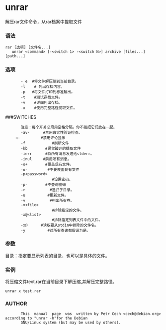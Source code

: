 unrar
===

解压rar文件命令，从rar档案中提取文件

###  语法

```shell
rar [选项] [文件名...]
   unrar <command> [-<switch 1> -<switch N>] archive [files...] [path...]
```

###  选项

```shell
       - e  #将文件解压缩到当前目录。
       -l    # 列出存档内容。
       -p   #将文件打印到标准输出。
       -t    #测试存档文件。
       -v    #详细列出存档。
       -x    #使用完整路径提取文件。
```

###SWITCHES

```shell
       注意：每个开关必须用空格分隔。你不能把它们放在一起。
       -av-      #禁用真实性验证检查。
	-c-         #禁用评论显示
       -f            #刷新文件
       -kb        #保留破碎的提取文件
       -ierr      #将所有消息发送给stderr。
       -inul     #禁用所有消息。
       -o+        #覆盖现有文件。
       -o-         #不要覆盖现有文件
       -p<password>
                     #设置密码。
       -p-        #不查询密码
       -r           #递归子目录。
       -u          #更新文件。
       -v           #列出所有卷。
       -x<file>
                     #排除指定的文件。
       -x@<list>
                     #排除指定列表文件中的文件。
       -x@      #读取要从stdin中排除的文件名。
       -y          #对所有查询都假设为是。
```

###  参数
目录：指定要显示列表的目录，也可以是具体的文件。
###  实例

将压缩文件text.rar在当前目录下解压缩,并解压完整路径。

```shell
unrar x test.rar
```

### AUTHOR

```shell
       This  manual  page  was  written by Petr Cech <cech@debian.org> according to "unrar -h"for the Debian
       GNU/Linux system (but may be used by others).
```
